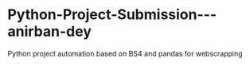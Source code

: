 # Python-Project-Submission---anirban-dey
Python project automation based on BS4 and pandas for webscrapping

